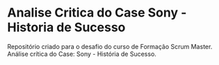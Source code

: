 # Analise Critica do Case Sony - Historia de Sucesso
Repositório criado para o desafio do curso de Formação Scrum Master. Análise crítica do Case:  Sony - História de Sucesso.

